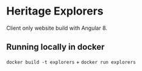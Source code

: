 # Heritage Explorers
Client only website build with Angular 8. 

## Running locally in docker
```docker build -t explorers``` +
```docker run explorers```
 
